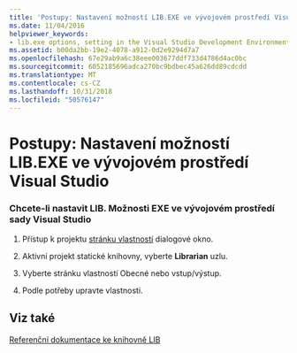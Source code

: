 ```yaml
---
title: 'Postupy: Nastavení možností LIB.EXE ve vývojovém prostředí Visual Studio'
ms.date: 11/04/2016
helpviewer_keywords:
- lib.exe options, setting in the Visual Studio Development Environment
ms.assetid: b00da2bb-19e2-4078-a912-0d2e9294d7a7
ms.openlocfilehash: 67e29ab9a6c38eee003677ddf733d4786d4ac0bc
ms.sourcegitcommit: 6052185696adca270bc9bdbec45a626dd89cdcdd
ms.translationtype: MT
ms.contentlocale: cs-CZ
ms.lasthandoff: 10/31/2018
ms.locfileid: "50576147"
---
```

# <a name="how-to-set-libexe-options-in-the-visual-studio-development-environment"></a>Postupy: Nastavení možností LIB.EXE ve vývojovém prostředí Visual Studio

### <a name="to-set-libexe-options-in-the-visual-studio-development-environment"></a>Chcete-li nastavit LIB. Možnosti EXE ve vývojovém prostředí sady Visual Studio

1. Přístup k projektu [stránku vlastností](../../ide/working-with-project-properties.md) dialogové okno.

1. Aktivní projekt statické knihovny, vyberte **Librarian** uzlu.

1. Vyberte stránku vlastností Obecné nebo vstup/výstup.

1. Podle potřeby upravte vlastnosti.

## <a name="see-also"></a>Viz také

[Referenční dokumentace ke knihovně LIB](../../build/reference/lib-reference.md)